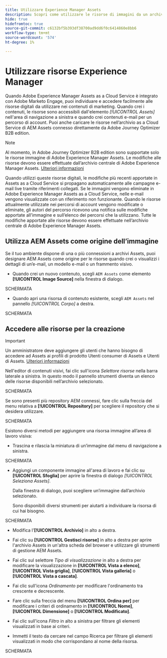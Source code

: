 ```yaml
---
title: Utilizzare Experience Manager Assets
description: Scopri come utilizzare le risorse di immagini da un archivio AEM Assets connesso durante l’authoring dei contenuti in Adobe Marketo Engage.
hide: true
hidefromtoc: true
source-git-commit: c6132bf5b393df38700ad9dd6f0c6414860e8bb6
workflow-type: tm+mt
source-wordcount: '574'
ht-degree: 1%

---
```


# Utilizzare risorse Experience Manager

Quando Adobe Experience Manager Assets as a Cloud Service è integrato con Adobe Marketo Engage, puoi individuare e accedere facilmente alle risorse digitali da utilizzare nei contenuti di marketing. Quando crei i contenuti, le risorse sono accessibili dall&#39;elemento _[!UICONTROL Assets]_ nell&#39;area di navigazione a sinistra e quando crei contenuti e-mail per un percorso di account. Puoi anche caricare le risorse nell’archivio as a Cloud Service di AEM Assets connesso direttamente da Adobe Journey Optimizer B2B edition.

>[!NOTE]
>
>Al momento, in Adobe Journey Optimizer B2B edition sono supportate solo le risorse immagine di Adobe Experience Manager Assets. Le modifiche alle risorse devono essere effettuate dall’archivio centrale di Adobe Experience Manager Assets. [Ulteriori informazioni](https://experienceleague.adobe.com/en/docs/experience-manager-cloud-service/content/assets/manage/manage-digital-assets)

Quando utilizzi queste risorse digitali, le modifiche più recenti apportate in Assets as a Cloud Service si propagano automaticamente alle campagne e-mail live tramite riferimenti collegati. Se le immagini vengono eliminate in Adobe Experience Manager Assets as a Cloud Service, nelle e-mail vengono visualizzate con un riferimento non funzionante. Quando le risorse attualmente utilizzate nei percorsi di account vengono modificate o eliminate, gli autori del percorso ricevono una notifica sulle modifiche apportate all’immagine e sull’elenco dei percorsi che la utilizzano. Tutte le modifiche apportate alle risorse devono essere effettuate nell’archivio centrale di Adobe Experience Manager Assets.

## Utilizza AEM Assets come origine dell’immagine

Se il tuo ambiente dispone di una o più connessioni a archivi Assets, puoi designare AEM Assets come origine per le risorse quando crei o visualizzi i dettagli di un’e-mail, un modello e-mail o un frammento visivo.

* Quando crei un nuovo contenuto, scegli `AEM Assets` come elemento **[!UICONTROL Image Source]** nella finestra di dialogo.

SCHERMATA

* Quando apri una risorsa di contenuto esistente, scegli `AEM Assets` nel pannello _[!UICONTROL Corpo]_ a destra.

SCHERMATA

## Accedere alle risorse per la creazione

>[!IMPORTANT]
>
>Un amministratore deve aggiungere gli utenti che hanno bisogno di accedere ad Assets ai profili di prodotto Utenti consumer di Assets e Utenti di Assets. [Ulteriori informazioni](https://experienceleague.adobe.com/en/docs/experience-manager-cloud-service/content/security/ims-support#managing-products-and-user-access-in-admin-console)

Nell&#39;editor di contenuti visivi, fai clic sull&#39;icona _Selettore risorse_ nella barra laterale a sinistra. In questo modo il pannello strumenti diventa un elenco delle risorse disponibili nell’archivio selezionato.

SCHERMATA

Se sono presenti più repository AEM connessi, fare clic sulla freccia del menu relativa a **[!UICONTROL Repository]** per scegliere il repository che si desidera utilizzare.

SCHERMATA

Esistono diversi metodi per aggiungere una risorsa immagine all’area di lavoro visiva:

* Trascina e rilascia la miniatura di un’immagine dal menu di navigazione a sinistra.

SCHERMATA

* Aggiungi un componente immagine all&#39;area di lavoro e fai clic su **[!UICONTROL Sfoglia]** per aprire la finestra di dialogo _[!UICONTROL Seleziona Assets]_.

  Dalla finestra di dialogo, puoi scegliere un’immagine dall’archivio selezionato.

  Sono disponibili diversi strumenti per aiutarti a individuare la risorsa di cui hai bisogno.

SCHERMATA

* Modifica l&#39;**[!UICONTROL Archivio]** in alto a destra.

* Fai clic su **[!UICONTROL Gestisci risorse]** in alto a destra per aprire l&#39;archivio Assets in un&#39;altra scheda del browser e utilizzare gli strumenti di gestione AEM Assets.

* Fai clic sul selettore _Tipo di visualizzazione_ in alto a destra per modificare la visualizzazione in **[!UICONTROL Vista a elenco]**, **[!UICONTROL Vista griglia]**, **[!UICONTROL Vista galleria]** o **[!UICONTROL Vista a cascata]**.

* Fai clic sull&#39;icona _Ordinamento_ per modificare l&#39;ordinamento tra crescente e decrescente.

* Fare clic sulla freccia del menu **[!UICONTROL Ordina per]** per modificare i criteri di ordinamento in **[!UICONTROL Nome]**, **[!UICONTROL Dimensione]** o **[!UICONTROL Modificato]**.

* Fai clic sull&#39;icona _Filtro_ in alto a sinistra per filtrare gli elementi visualizzati in base ai criteri.

* Immetti il testo da cercare nel campo Ricerca per filtrare gli elementi visualizzati in modo che corrispondano al nome della risorsa.

SCHERMATA
